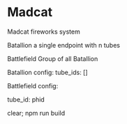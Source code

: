 # Madcat
Madcat fireworks system


Batallion
a single endpoint with n tubes

Battlefield
Group of all Batallion




Batallion config:
tube_ids: []


Battlefield config:

tube_id: phid



clear; npm run build